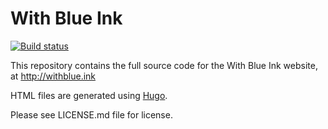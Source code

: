 # With Blue Ink

[![Build status](https://italypaleale.visualstudio.com/WithBlueInk/_apis/build/status/WithBlueInk%20CI)](https://italypaleale.visualstudio.com/WithBlueInk/_build/latest?definitionId=6)

This repository contains the full source code for the With Blue Ink website, at http://withblue.ink

HTML files are generated using [Hugo](http://gohugo.io).

Please see LICENSE.md file for license.
